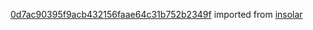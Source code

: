 [0d7ac90395f9acb432156faae64c31b752b2349f](https://github.com/insolar/insolar/commit/0d7ac90395f9acb432156faae64c31b752b2349f) imported from [insolar](https://github.com/insolar/insolar)
